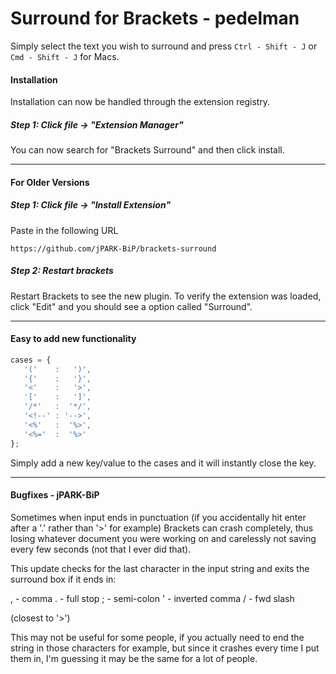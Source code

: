 # Surround for Brackets - pedelman

Simply select the text you wish to surround and press ```Ctrl - Shift - J``` or ``` Cmd - Shift - J``` for Macs.

#### Installation

Installation can now be handled through the extension registry.

##### Step 1: Click file -> "Extension Manager"

You can now search for "Brackets Surround" and then click install.

---

#### For Older Versions
##### Step 1: Click file -> "Install Extension"

Paste in the following URL

```
https://github.com/jPARK-BiP/brackets-surround
```

##### Step 2: Restart brackets
Restart Brackets to see the new plugin. To verify the extension was loaded, click "Edit" and you should see a option called "Surround".

---

#### Easy to add new functionality

```js
cases = {
   '('    :   ')',
   '{'    :   '}',
   '<'    :   '>',
   '['    :   ']',
   '/*'   :  '*/',
   '<!--' : '-->',
   '<%'   :  '%>',
   '<%='  :  '%>'
};
```

Simply add a new key/value to the cases and it will instantly close the key.

---

#### Bugfixes - jPARK-BiP

Sometimes when input ends in punctuation (if you accidentally hit enter after a '.' rather than '>' for example) Brackets can crash completely, thus losing whatever document you were working on and carelessly not saving every few seconds (not that I ever did that).

This update checks for the last character in the input string and exits the surround box if it ends in:

, - comma
. - full stop
; - semi-colon
' - inverted comma
/ - fwd slash

(closest to '>')

This may not be useful for some people, if you actually need to end the string in those characters for example, but since it crashes every time I put them in, I'm guessing it may be the same for a lot of people.